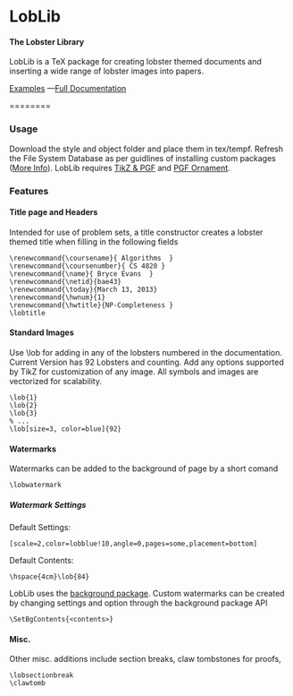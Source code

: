 LobLib 
=======
#### The Lobster Library ####

LobLib is a TeX package for creating lobster themed documents and inserting a wide range of lobster images into papers.

[Examples](https://github.com/bae43/LobLib/tree/master/documentation/examples) —[Full Documentation](https://github.com/bae43/LobLib/tree/master/documentation) 

========

### Usage ###

Download the style and object folder and place them in tex/tempf. Refresh the File System Database as per guidlines of installing custom packages ([More Info](http://www.math.uiuc.edu/~hildebr/tex/tips-customstyles.html)). LobLib requires [TikZ & PGF](http://www.ctan.org/pkg/pgf) and [PGF Ornament](http://altermundus.com/pages/downloads/packages/pgfornament/ornaments.pdf).

### Features ###

#### Title page and Headers ####

Intended for use of problem sets, a title constructor creates a lobster themed title when filling in the following fields
```TeX
\renewcommand{\coursename}{ Algorithms  }
\renewcommand{\coursenumber}{ CS 4820 }
\renewcommand{\name}{ Bryce Evans  }
\renewcommand{\netid}{bae43}
\renewcommand{\today}{March 13, 2013}
\renewcommand{\hwnum}{1}
\renewcommand{\hwtitle}{NP-Completeness }
\lobtitle
```

#### Standard Images
Use \lob for adding in any of the lobsters numbered in the documentation. Current Version has 92 Lobsters and counting. Add any options supported by TikZ for customization of any image. All symbols and images are vectorized for scalability.
```TeX
\lob{1}
\lob{2}
\lob{3}
% ...
\lob[size=3, color=blue]{92}
```

#### Watermarks

Watermarks can be added to the background of page by a short comand
```TeX
\lobwatermark
```
#####  Watermark Settings

Default Settings:
```TeX
[scale=2,color=lobblue!10,angle=0,pages=some,placement=bottom]
```

Default Contents:
```TeX
\hspace{4cm}\lob{84}
```

LobLib uses the [background package](http://math.sut.ac.th/lab/software/texlive/texmf-dist/doc/latex/background/background.pdf). Custom watermarks can be created by changing settings and option through the background package API
```TeX
\SetBgContents{<contents>}
```


#### Misc.

Other misc. additions include section breaks, claw tombstones for proofs, 
```TeX
\lobsectionbreak
\clawtomb
```

